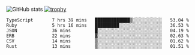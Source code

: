 ![GitHub stats](https://github-readme-stats.vercel.app/api?username=ksk001100&show_icons=true&theme=tokyonight)
[![trophy](https://github-profile-trophy.vercel.app/?username=ksk001100&theme=onedark)](https://github.com/ryo-ma/github-profile-trophy)

<!--START_SECTION:waka-->

```text
TypeScript       7 hrs 39 mins   █████████████▒░░░░░░░░░░░   53.04 %
Ruby             5 hrs 16 mins   █████████░░░░░░░░░░░░░░░░   36.53 %
JSON             36 mins         █░░░░░░░░░░░░░░░░░░░░░░░░   04.19 %
ERB              22 mins         ▓░░░░░░░░░░░░░░░░░░░░░░░░   02.63 %
CSV              14 mins         ▒░░░░░░░░░░░░░░░░░░░░░░░░   01.62 %
Rust             13 mins         ▒░░░░░░░░░░░░░░░░░░░░░░░░   01.51 %
```

<!--END_SECTION:waka-->

